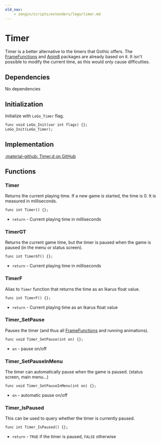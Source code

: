 ```yaml
---
old_nav:
    - zengin/scripts/extenders/lego/timer.md
---
```

# Timer
Timer is a better alternative to the timers that Gothic offers. The [FrameFunctions](frame_functions.md) and [Anim8](../applications/anim8.md) packages are already based on it. It isn't possible to modify the current time, as this would only cause difficulties.

## Dependencies
No dependencies

## Initialization
Initialize with `LeGo_Timer` flag.
```dae
func void LeGo_Init(var int flags) {};
LeGo_Init(LeGo_Timer);
```
## Implementation
[:material-github: Timer.d on GitHub](https://github.com/Lehona/LeGo/blob/dev/Timer.d)

## Functions

### Timer
Returns the current playing time. If a new game is started, the time is 0. It is measured in milliseconds.
```dae
func int Timer() {};
```

- `return` - Current playing time in milliseconds

### TimerGT
Returns the current game time, but the timer is paused when the game is paused (in the menu or status screen).
```dae
func int TimerGT() {};
```

- `return` - Current playing time in milliseconds

### TimerF
Alias to `Timer` function that returns the time as an Ikarus float value.
```dae
func int TimerF() {};
```

- `return` - Current playing time as an Ikarus float value

### Timer_SetPause
Pauses the timer (and thus all [FrameFunctions](frame_functions.md) and running animations).
```dae
func void Timer_SetPause(int on) {};
```

- `on` - pause on/off

### Timer_SetPauseInMenu
The timer can automatically pause when the game is paused. (status screen, main menu...)
```dae
func void Timer_SetPauseInMenu(int on) {};
```

- `on` - automatic pause on/off

### Timer_IsPaused
This can be used to query whether the timer is currently paused.
```dae
func int Timer_IsPaused() {};
```

- `return` - `TRUE` if the timer is paused, `FALSE` otherwise
